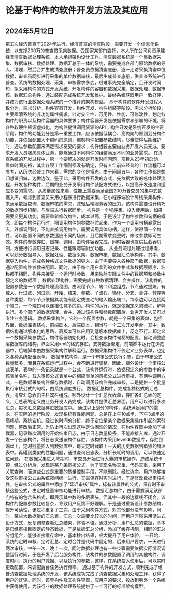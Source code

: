 论基于构件的软件开发方法及其应用
=======================
2024年5月12日
-----------------------
第五次经济普查于2024年进行，经济普查的清查阶段，需要开发一个信息化系统，以支撑200万的普查员采集数据。受国家某部门委托，本人所在公司负责承建经普清查数据处理系统，本人承担架构设计工作。清查数据系统是一个集数据采集、数据审核、数据处理、数据汇总于一体的系统，需要完成各部门原始数据的导入、清理，然后合并生成清查底册；普查员依据清查底册，逐一走访采集清查单位数据，审查员同步进行采集的单位数据审核，最后生成普查底册，供普查系统进行普查。系统的数据处理、采集、审核需求多变，很难事先完全确定，且开发时间短，拟采用构件的方式开发系统，开发构件的容器和数据采集、数据处理、数据审核、数据汇总构件，通过装配完成系统开发和维护。最终系统获取用户一致好评，并成为该行业数据处理系统的一个推荐的架构模型。
基于构件的软件开发过程大致分为，需求分析、构件容器开发、构件开发、构件组装等阶段。需求分析阶段，主要厘清系统的非功能属性需求，针对安全性、可用性、性能、可修改性，划定各构件的职责以及构件容器的具体要求；构件容器开发是依据需求和部署的环境，将各种软硬件资源虚拟化，为构件提供调用资源的API；构件开发是系统开发的主要阶段，构件的功能划分是第一重要工作，应该依据低耦合、高内聚的原则划分构件功能，并依据配置大于编码的原则，编制构件配置参数结构，尽量使得后期维护时，通过参数配置来满足需求变更的要求；构件组装主要由业务开发人员完成，要求开发人员熟悉具体业务，能够通过不同构件的组装满足不同的业务需求。
在清查系统的开发过程中，第一个要解决的就是开发时间问题，项目从23年初启动，看似时间充裕，其实各项工作细则都没有确定，只有五年前四经普的工作流程可以参考，从历次经普工作来看，需求的变化是常态，由于间隔五年，各种工作都是想归想做归做，边做边改。鉴于此，采用构件开发的方式，先依据大致的总体处理流程，开发各种构件，后期的业务开发采用构件装配方式进行，以提高开发速度和适应多变的需求。
从质量属性来看，性能上需要满足全国200万普查员的集中式数据入库，考虑到普查员采用小程序进行数据采集，在小程序端设计离线采集构件，来满足数据查询、数据审核的需求，减轻后端服务器的压力，该构件需要设计精巧的数据同步机制，与后端进行数据同步。
构件是一个程序集，投入使用后，如果需要变更其功能，需要重新修改构件，成本过高，于是设计了构件参数和句柄的概念，即每个构件运行时，把调用构件的参数存贮起来，作为一个调用句柄暴露出去，外部调用时，不能直接调用构件，需要调用具体句柄。这样，使得同一个构件，可以配置不同的参数适应不同的场景，且后期需求变更时，修改参数即可生效。构件的参数存贮、缓存、调用，由构件容器完成，同时容器也提供拦截器机制，方便进行调用日志记录、性能跟踪等附加功能。
从业务流程处理过程来看，可以划分数据导入、数据处理、数据采集、数据审核、数据汇总等构件。其中，数据导入构件，完成各种格式文件数据的导入，由于需要导入各种部门数据，数据项通过配置构件参数来配置。同时，由于每个用户拿到的文件格式和数据项顺序、名称都不相同，构件来接受一个运行时参数，用来映射实际文件中的数据项和参数中预定义的数据项；
数据处理构件，需要完成各种数据清理、合并操作，该构件的配置参数是一个数据处理流程图，由流程节点、端口和边组成，节点通过提炼，有载入、行过滤、列过滤、开始、结束、参数、子流程、循环、分支、合并、转存等各种类型，每个节点依据其功能有固定或变动的输入输出端口，每条边可以连接两个端口，一个端口可以连接任意多的边。构件的运行，就是依据定义的流程，解释执行。多个部门的数据清理、合并，通过该构件和参数配置后，业务开发人员可以专注业务逻辑。
数据采集构件，它的一个配置参数，就是一个采集的表单，包括界面、数据库表结构、前端脚本、后端脚本，相当与一个二次开发平台。其中，数据结构通过版本化的思路，高版本可以应用到低版本数据库上，反之不行。即定义一个数据采集参数后，构件容器初始化时，会检查该构件句柄的配置，自动调整底层数据库的结构。界面采用xml的格式存贮，支持数据绑定，前端脚本运行在浏览器中，后端脚本由数据采集构件解释运行。数据采集构件不仅定义业务表单，也定义各种系统配置表单。
数据审核构件，是一个审核公式执行引擎，由于审核公式数量繁多，而且在系统运行过程中，会不断进行调整，因此，额外设计一个审核公式表单，表单的一条记录就是一个公式，该构件运行时，依据预定义的参数中的审核表单名称，载入审核公式表单中的相应表单的审核公式进行审核，有两种调用方式，一是数据采集构件保存数据时，自动调用该构件完成审核，二是提供一个批量执行审核公式的句柄，由系统调度执行。
数据汇总构件，完成各种格式的汇总表，清查汇总表由主栏宾栏组成，额外设计一个汇总表表单，存贮各汇总表的定义，汇总表的定义由业务开发人员完成。该构件提供汇总界面，用户可以进行多次汇总，每次汇总数据存贮数据库中。
通过以上划分的构件，系统满足用户的需求，在实际的运行阶段，发现系统有性能问题，总是在上午10点半，下午3点半的高峰期，系统宕机。经过长时间的分析，终于定位是某个数据采集操作引起的索引问题，整改后正常。为防止再次出现这种定位困难的情况，在构件容器中添加了拦截器，记录每次调用的开始结束日志，由于日志数量极多，不能直接入库，通过开发一个日志构件，将日志发送该构件存贮，该构件内采用leveldb数据库，存贮到磁盘上，定时批量插入到数据库中，每天定时截取上一天的历史数据到单独的物理表中。再碰到类似的性能问题，通过查询日志表，分析长耗时的调用，可以快速定位问题。
在数据采集进入末期时，审查员开始进行大量的审核操作，造成系统卡顿，经过分析后，发现是某几条审核公式，为了实现名称查重、代码查重，采用了关联查询，而这些公式是重要的质量控制手段，不能删除。经过协商，用户能够接受这些审核公式由系统夜间统一进行，无需保存时实时进行，于是修改数据审核构件，在审核公式的属性中添加了“延迟审核”属性，标有该属性的公式，保存时不审核这些公式，由定时批量审核功能进行审核。
数据汇总构件，由于需要满足该部门特有的包含头格式，即展示其中数的多层表头，但其中一段的边框线不闭合，该构件的配置参数比较复杂，导致用户反馈不好理解。于是通过重新设计参数结构，提升可读性，该过程重复了三次，由于采用构件方式，对其他部分没有影响，同时，某些大数据量的汇总表，汇总一次需要比较长的时间，而用户习惯采用渐进式设计方式，反复调整查看汇总结果，体验不佳。通过分析，用户汇总的数据，基本是已经审核且固定的静态数据，于是依据汇总分组，添加了缓存机制，相同的汇总分组组合，能够直接缓存命中，基本秒出结果，极大提升了用户体验。
一开始，系统的定时审核、定时汇总、定时合并是代码中固定的，后来用户要求，一天进行两次审核，中午一次、晚上一次，同时数据处理也有一些步骤需要依据实际情况调整运行时间，于是开发了后台服务构件，该构件的参数配置了调用的其他构件、调度时间、执行的用户凭据、以及执行的参数，这样，在系统投入使用后，可以实时更改配置，来调配后台任务执行频率。
通过基于构件的开发方式，顺利完成了经普清查数据处理系统的开发，该系统成功完成了清查数据采集和处理工作，获得了用户的好评。同时，该套构件及其构件容器，应用户的要求，投放到另外一个系统中获得使用，为该行业的数据处理系统提供了一个可行的标准架构模型。